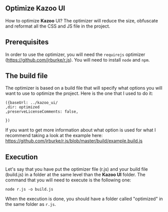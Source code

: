 ## Optimize Kazoo UI

How to optimize **Kazoo** UI? The optimizer will reduce the size, obfuscate and reformat all the CSS and JS file in the project. 


## Prerequisites

In order to use the optimizer, you will need the `requirejs` optimizer (https://github.com/jrburke/r.js). You will need to install `node` and `npm`.


## The build file

The optimizer is based on a build file that will specify what options you will want to use to optimize the project. Here is the one that I used to do it:
    
    ({baseUrl: ../kazoo_ui/
    ,dir: optimized
    ,preserveLicenseComments: false,

    })

If you want to get more information about what option is used for what I recommend taking a look at the example here: 
https://github.com/jrburke/r.js/blob/master/build/example.build.js
 

## Execution

Let's say that you have put the optimizer file (r.js) and your build file (build.js) in a folder at the same level than the **Kazoo UI** folder. The command that you will need to execute is the following one:

    node r.js -o build.js

When the execution is done, you should have a folder called "optimized" in the same folder as `r.js`.
